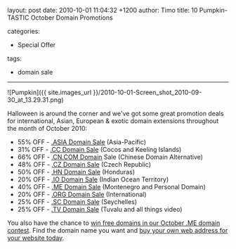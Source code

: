 layout: post
date: 2010-10-01 11:04:32 +1200
author: Timo
title: 10 Pumpkin-TASTIC October Domain Promotions

categories:
  - Special Offer

tags:
  - domain sale

----

![Pumpkin]({{ site.images_url }}/2010-10-01-Screen_shot_2010-09-30_at_13.29.31.png)

Halloween is around the corner and we've got some great promotion deals for international, Asian, European & exotic domain extensions throughout the month of October 2010:

- 55% OFF - [.ASIA Domain Sale](https://iwantmyname.com/domains/asia-domain-name-registration-for-asia) (Asia-Pacific)
- 31% OFF - [.CC Domain Sale](https://iwantmyname.com/domains/cc-domain-name-registration-for-cocos-keeling-islands) (Cocos and Keeling Islands)
- 66% OFF - [.CN.COM Domain](https://iwantmyname.com/domains/cn.com-chinese-domain-name-registration-for-china) Sale (Chinese Domain Alternative)
- 48% OFF - [.CZ Domain Sale](https://iwantmyname.com/domains/cz-domain-name-registration-for-czech-republic) (Czech Republic)
- 50% OFF - [.HN Domain Sale](https://iwantmyname.com/domains/hn-honduran-domain-name-registration-for-honduras) (Honduras)
- 20% OFF - [.IO Domain Sale](https://iwantmyname.com/domains/io-domain-name-registration-for-british-indian-ocean-territory) (Indian Ocean Territory)
- 40% OFF - [.ME Domain Sale](https://iwantmyname.com/domains/me-montenegrean-domain-name-registration-for-montenegro) (Montenegro and Personal Domain)
- 20% OFF - [.ORG Domain Sale](https://iwantmyname.com/domains/org-domain-name-registration-for-organisation) (International)
- 25% OFF - [.SC Domain Sale](https://iwantmyname.com/domains/sc-seychellois-domain-name-registration-for-seychelles) (Seychelles)
- 25% OFF - [.TV Domain Sale](https://iwantmyname.com/domains/tv-tuvaluan-domain-name-registration-for-tuvalu) (Tuvalu and all things video)

You also have the chance to [win free domains in our October .ME domain contest](https://iwantmyname.com/win-free-domain). Find the domain name you want and [buy your own web address for your website today](https://iwantmyname.com).
